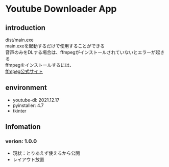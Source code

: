 # Youtube Downloader App
## introduction
dist/main.exe  
main.exeを起動するだけで使用することができる  
音声のみをDLする場合は、ffmpegがインストールされていないとエラーが起きる  
ffmpegをインストールするには、  
[ffmpeg公式サイト](https://www.ffmpeg.org/download.html)


## environment
+ youtube-dl: 2021.12.17
+ pyinstaller: 4.7
+ tkinter

## Infomation

### verion: 1.0.0
+ 現状：とりあえず使えるから公開
+ レイアウト放置